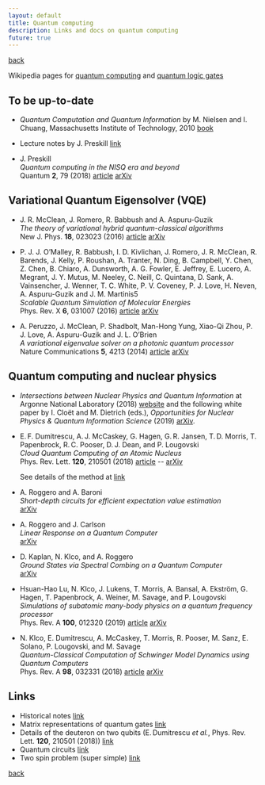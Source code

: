 ```yaml
---
layout: default
title: Quantum computing
description: Links and docs on quantum computing
future: true
---
```


[back](./)

Wikipedia pages for [quantum computing](https://en.wikipedia.org/wiki/Quantum_computing) and [quantum logic gates](https://en.wikipedia.org/wiki/Quantum_logic_gate)

## To be up-to-date

- _Quantum Computation and Quantum Information_ by M. Nielsen and I. Chuang, Massachusetts Institute of Technology, 2010 [book](https://doi.org/10.1017/CBO9780511976667)

- Lecture notes by J. Preskill [link](http://www.theory.caltech.edu/~preskill/ph219/index.html#lecture)

- J. Preskill  
  _Quantum computing in the NISQ era and beyond_  
  Quantum **2**, 79 (2018) [article](https://doi.org/10.22331/q-2018-08-06-79) [arXiv](https://arxiv.org/abs/1801.00862)





## Variational Quantum Eigensolver (VQE)

- J. R. McClean, J. Romero, R. Babbush and A. Aspuru-Guzik  
  _The theory of variational hybrid quantum-classical algorithms_  
  New J. Phys. **18**, 023023 (2016) [article](https://doi.org/10.1088/1367-2630/18/2/023023) [arXiv](https://arxiv.org/abs/1509.04279)

- P. J. J. O’Malley, R. Babbush, I. D. Kivlichan, J. Romero, J. R. McClean, R. Barends, J. Kelly, P. Roushan, A. Tranter, N. Ding, B. Campbell, Y. Chen, Z. Chen, B. Chiaro, A. Dunsworth, A. G. Fowler, E. Jeffrey, E. Lucero, A. Megrant, J. Y. Mutus, M. Neeley, C. Neill, C. Quintana, D. Sank, A. Vainsencher, J. Wenner, T. C. White, P. V. Coveney, P. J. Love, H. Neven, A. Aspuru-Guzik and J. M. Martinis5  
  _Scalable Quantum Simulation of Molecular Energies_  
  Phys. Rev. X **6**, 031007 (2016) [article](https://doi.org/10.1103/PhysRevX.6.031007) [arXiv](https://arxiv.org/abs/1512.06860)  

- A. Peruzzo, J. McClean, P. Shadbolt, Man-Hong Yung, Xiao-Qi Zhou, P. J. Love, A. Aspuru-Guzik and J. L. O’Brien  
  _A variational eigenvalue solver on a photonic quantum processor_  
  Nature Communications **5**, 4213 (2014) [article](https://www.nature.com/articles/ncomms5213) [arXiv](https://arxiv.org/abs/1304.3061)


## Quantum computing and nuclear physics

- _Intersections between Nuclear Physics and Quantum Information_ at Argonne National Laboratory (2018) [website](https://www.phy.anl.gov/npqi2018/program.php) and the following white paper by I. Cloët and M. Dietrich (eds.), _Opportunities for Nuclear Physics & Quantum Information Science_ (2019) [arXiv](https://arxiv.org/abs/1903.05453).

- E. F. Dumitrescu, A. J. McCaskey, G. Hagen, G. R. Jansen, T. D. Morris, T. Papenbrock, R. C. Pooser, D. J. Dean, and P. Lougovski  
  _Cloud Quantum Computing of an Atomic Nucleus_  
  Phys. Rev. Lett. **120**, 210501 (2018) [article](https://doi.org/10.1103/PhysRevLett.120.210501) -- [arXiv](https://arxiv.org/abs/1801.03897)  

  See details of the method at [link](./page_qc_pn.html)
  

- A. Roggero and A. Baroni  
  _Short-depth circuits for efficient expectation value estimation_  
  [arXiv](https://arxiv.org/abs/1905.08383)

- A. Roggero and J. Carlson  
  _Linear Response on a Quantum Computer_  
  [arXiv](https://arxiv.org/abs/1804.01505)

- D. Kaplan, N. Klco, and A. Roggero  
  _Ground States via Spectral Combing on a Quantum Computer_  
  [arXiv](https://arxiv.org/abs/1709.08250)

- Hsuan-Hao Lu, N. Klco, J. Lukens, T. Morris, A. Bansal, A. Ekström, G. Hagen, T. Papenbrock, A. Weiner, M. Savage, and P. Lougovski  
  _Simulations of subatomic many-body physics on a quantum frequency processor_  
  Phys. Rev. A **100**, 012320 (2019) [article](https://doi.org/10.1103/PhysRevA.100.012320) [arXiv](https://arxiv.org/abs/1810.03959)

- N. Klco, E. Dumitrescu, A. McCaskey, T. Morris, R. Pooser, M. Sanz, E. Solano, P. Lougovski, and M. Savage  
  _Quantum-Classical Computation of Schwinger Model Dynamics using Quantum Computers_  
  Phys. Rev. A **98**, 032331 (2018) [article](https://doi.org/10.1103/PhysRevA.98.032331) [arXiv](https://arxiv.org/abs/1803.03326)


## Links

- Historical notes [link](./page_qc_history.html)
- Matrix representations of quantum gates [link](./page_qc_gates.html)
- Details of the deuteron on two qubits (E. Dumitrescu _et al._, Phys. Rev. Lett. **120**, 210501 (2018)) [link](./page_qc_pn.html)
- Quantum circuits [link](./page_qc_circuit.html)
- Two spin problem (super simple) [link](./page_qc_twospins.html)


[back](./)
